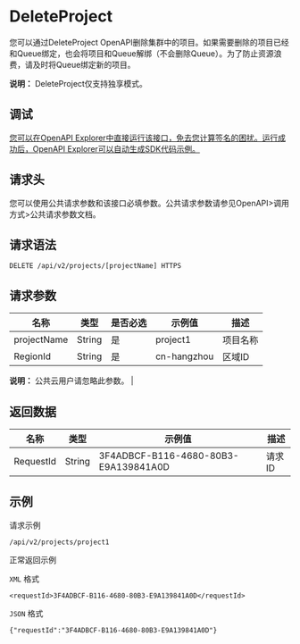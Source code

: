 # DeleteProject

您可以通过DeleteProject OpenAPI删除集群中的项目。如果需要删除的项目已经和Queue绑定，也会将项目和Queue解绑（不会删除Queue）。为了防止资源浪费，请及时将Queue绑定新的项目。

**说明：** DeleteProject仅支持独享模式。

## 调试

[您可以在OpenAPI Explorer中直接运行该接口，免去您计算签名的困扰。运行成功后，OpenAPI Explorer可以自动生成SDK代码示例。](https://api.aliyun.com/#product=foas&api=DeleteProject&type=ROA&version=2018-11-11)

## 请求头

您可以使用公共请求参数和该接口必填参数。公共请求参数请参见OpenAPI\>调用方式\>公共请求参数文档。

## 请求语法

```
DELETE /api/v2/projects/[projectName] HTTPS
```

## 请求参数

|名称|类型|是否必选|示例值|描述|
|--|--|----|---|--|
|projectName|String|是|project1|项目名称 |
|RegionId|String|是|cn-hangzhou|区域ID

 **说明：** 公共云用户请忽略此参数。 |

## 返回数据

|名称|类型|示例值|描述|
|--|--|---|--|
|RequestId|String|3F4ADBCF-B116-4680-80B3-E9A139841A0D|请求ID |

## 示例

请求示例

```
/api/v2/projects/project1
```

正常返回示例

`XML` 格式

```
<requestId>3F4ADBCF-B116-4680-80B3-E9A139841A0D</requestId>
```

`JSON` 格式

```
{"requestId":"3F4ADBCF-B116-4680-80B3-E9A139841A0D"}
```

